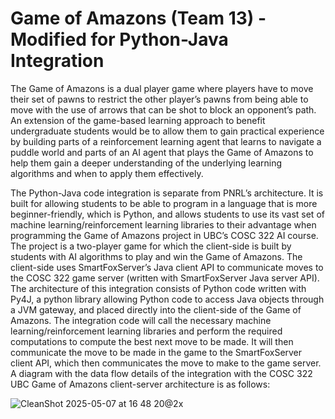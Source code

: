 # Game of Amazons (Team 13) - Modified for Python-Java Integration

The Game of Amazons is a dual player game where players have to move their set of pawns to restrict the other player’s pawns from being able to move with the use of arrows that can be shot to block an opponent’s path. An extension of the game-based learning approach to benefit undergraduate students would be to allow them to gain practical experience by building parts of a reinforcement learning agent that learns to navigate a puddle world and parts of an AI agent that plays the Game of Amazons to help them gain a deeper understanding of the underlying learning algorithms and when to apply them effectively.

The Python-Java code integration is separate from PNRL’s architecture. It is built for allowing students to be able to program in a language that is more beginner-friendly, which is Python, and allows students to use its vast set of machine learning/reinforcement learning libraries to their advantage when programming the Game of Amazons project in UBC’s COSC 322 AI course. The project is a two-player game for which the client-side is built by students with AI algorithms to play and win the Game of Amazons. The client-side uses SmartFoxServer’s Java client API to communicate moves to the COSC 322 game server (written with SmartFoxServer Java server API). The architecture of this integration consists of Python code written with Py4J, a python library allowing Python code to access Java objects through a JVM gateway, and placed directly into the client-side of the Game of Amazons. The integration code will call the necessary machine learning/reinforcement learning libraries and perform the required computations to compute the best next move to be made. It will then communicate the move to be made in the game to the SmartFoxServer client API, which then communicates the move to make to the game server. A diagram with the data flow details of the integration with the COSC 322 UBC Game of Amazons client-server architecture is as follows:

![CleanShot 2025-05-07 at 16 48 20@2x](https://github.com/user-attachments/assets/050223f7-7fef-4e4f-a088-9740d0778d8a)
